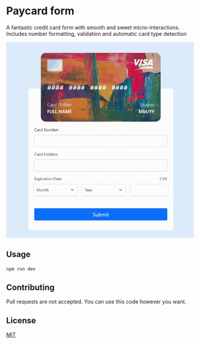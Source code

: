# Paycard form

A fantastic credit card form with smooth and sweet micro-interactions. Includes number formatting, validation and automatic card type detection

![](demo.gif)

## Usage

```bash
npm run dev
```

## Contributing
Pull requests are not accepted. You can use this code however you want.

## License
[MIT](https://choosealicense.com/licenses/mit/)

